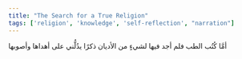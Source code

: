 ```yaml
---
title: "The Search for a True Religion"
tags: ['religion', 'knowledge', 'self-reflection', "narration"]
---
```


 أمَّا كُتُب الطب فلم أجد فيها لشيءٍ من الأديان ذكرًا يدُلُّني على أهداها وأصوبها
